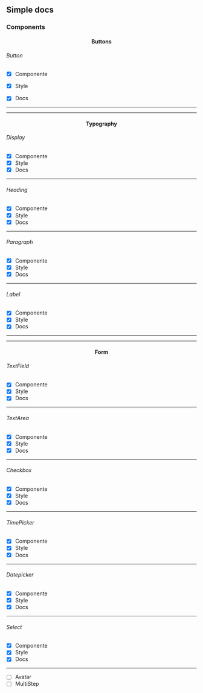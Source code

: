 ## Simple docs
### Components

<h4 fontWeigth="bold" align="center">Buttons</h4>

<h6>Button</h6>

- [x] Componente 
- [x] Style
- [x] Docs


---
---
<h4 fontWeigth="bold" align="center">Typography</h4>
<h6 >Display</h6>

- [x] Componente 
- [x] Style
- [x] Docs
---
<h6 >Heading</h6>

- [x] Componente 
- [x] Style
- [x] Docs
---

<h6 >Paragraph</h6>

- [x] Componente 
- [x] Style
- [x] Docs
---
<h6 >Label</h6>

- [x] Componente 
- [x] Style
- [x] Docs
---
---
<h4 fontWeigth="bold" align="center">Form</h4>
<h6 >TextField</h6>

- [x] Componente 
- [x] Style
- [x] Docs
---
<h6 >TextArea</h6>

- [x] Componente 
- [x] Style
- [x] Docs
---
<h6 >Checkbox</h6>

- [x] Componente 
- [x] Style
- [x] Docs
---
<h6 >TimePicker</h6>

- [x] Componente 
- [x] Style
- [x] Docs
---
<h6 >Datepicker</h6>

- [x] Componente 
- [x] Style
- [x] Docs
---
<h6 >Select</h6>

- [x] Componente 
- [x] Style
- [x] Docs
---


- [ ] Avatar
- [ ] MultiStep

<!--START_SECTION:footer-->

<br />
<br />



<!--END_SECTION:footer-->
